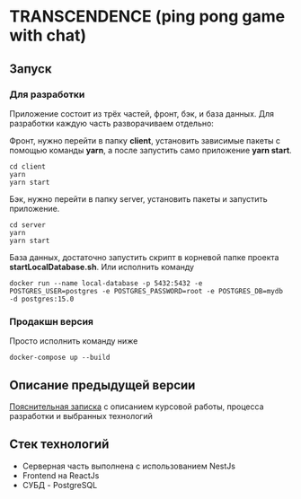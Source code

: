 # TRANSCENDENCE (ping pong game with chat)

## Запуск

### Для разработки

Приложение состоит из трёх частей, фронт, бэк, и база данных. Для разработки каждую часть разворачиваем отдельно:

Фронт, нужно перейти в папку **client**, установить зависимые пакеты с помощью команды **yarn**, а после запустить само
приложение **yarn start**.

```
cd client
yarn 
yarn start
```

Бэк, нужно перейти в папку server, установить пакеты и запустить приложение.

```
cd server
yarn 
yarn start
```

База данных, достаточно запустить скрипт в корневой папке проекта **startLocalDatabase.sh**. Или исполнить команду

```
docker run --name local-database -p 5432:5432 -e POSTGRES_USER=postgres -e POSTGRES_PASSWORD=root -e POSTGRES_DB=mydb  -d postgres:15.0
```

### Продакшн версия

Просто исполнить команду ниже

```
docker-compose up --build
```

## Описание предыдущей версии

[Пояснительная записка](https://docs.google.com/document/d/1Ur2WKnzVjxz4nHMs6RouXxc1BD4ycoFT/edit?usp=sharing&ouid=114098491973806463007&rtpof=true&sd=true)
c описанием курсовой работы, процесса разработки и выбранных технологий

## Стек технологий

- Серверная часть выполнена с использованием NestJs
- Frontend на ReactJs
- СУБД - PostgreSQL
